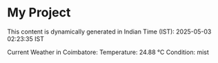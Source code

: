 # My Project

This content is dynamically generated in Indian Time (IST): 2025-05-03 02:23:35 IST


Current Weather in Coimbatore:
Temperature: 24.88 °C
Condition: mist
